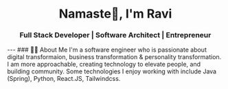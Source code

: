 <!-- Profile Header -->
<h1 align="center">Namaste🙏, I'm Ravi</h1>
<h3 align="center"> Full Stack Developer |  Software Architect | Entrepreneur  </h3>
---
<!-- About Me -->
### 👩‍💻 About Me
I'm a software engineer who is passionate about digital transformaion, business transformation & personality transformation. I am more approachable, creating technology to elevate people, and building community. Some technologies I enjoy working with include Java (Spring), Python, React.JS, Tailwindcss. 

<!--
**ravips18/ravips18** is a ✨ _special_ ✨ repository because its `README.md` (this file) appears on your GitHub profile.

Here are some ideas to get you started:

- 🔭 I’m currently working on building SaaS platform for pharmacy store chains.
- 🌱 I’m currently learning Generative AI for quality (UX, architecture innovation), high performance and quicker delivery of software.
- 👯 I’m looking to collaborate on hyper-localization of business process, automation solutions for SMB.
- 🤔 I’m looking for help with Full stack development using Java, Python, React.JS, Android stack.
- 💬 Ask me about architecture design, SaaS platform development, technology solutions & trouble shooting, 
- 📫 How to reach me: namaste@ravips.com  
- 😄 Pronouns: ...
- ⚡ Fun fact: ... We try to know everything except ourself.
-->
